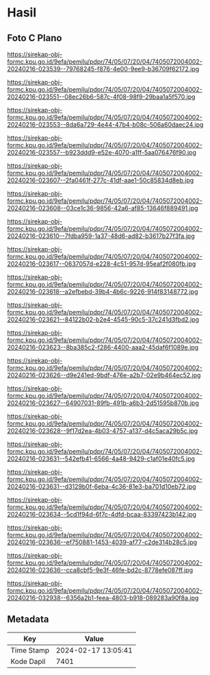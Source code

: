 # Hasil

## Foto C Plano

https://sirekap-obj-formc.kpu.go.id/9efa/pemilu/pdpr/74/05/07/20/04/7405072004002-20240216-023539--79768245-f876-4e00-9ee9-b36709f62172.jpg

https://sirekap-obj-formc.kpu.go.id/9efa/pemilu/pdpr/74/05/07/20/04/7405072004002-20240216-023551--08ec26b6-587c-4f08-98f9-29baa1a5f570.jpg

https://sirekap-obj-formc.kpu.go.id/9efa/pemilu/pdpr/74/05/07/20/04/7405072004002-20240216-023553--8da6a729-4e44-47b4-b08c-506a60daec24.jpg

https://sirekap-obj-formc.kpu.go.id/9efa/pemilu/pdpr/74/05/07/20/04/7405072004002-20240216-023557--b923ddd9-e52e-4070-a1ff-5aa076476f90.jpg

https://sirekap-obj-formc.kpu.go.id/9efa/pemilu/pdpr/74/05/07/20/04/7405072004002-20240216-023607--2fa0461f-277c-41df-aae1-50c85834d8eb.jpg

https://sirekap-obj-formc.kpu.go.id/9efa/pemilu/pdpr/74/05/07/20/04/7405072004002-20240216-023608--03ce1c36-9856-42a6-af85-13646f889491.jpg

https://sirekap-obj-formc.kpu.go.id/9efa/pemilu/pdpr/74/05/07/20/04/7405072004002-20240216-023610--7fdba959-1a37-48d6-ad82-b3617b27f3fa.jpg

https://sirekap-obj-formc.kpu.go.id/9efa/pemilu/pdpr/74/05/07/20/04/7405072004002-20240216-023617--0637057d-e228-4c51-957d-95eaf2f080fb.jpg

https://sirekap-obj-formc.kpu.go.id/9efa/pemilu/pdpr/74/05/07/20/04/7405072004002-20240216-023618--a2efbebd-39b4-4b6c-9226-914f83148772.jpg

https://sirekap-obj-formc.kpu.go.id/9efa/pemilu/pdpr/74/05/07/20/04/7405072004002-20240216-023621--84122b02-b2e4-4545-90c5-37c241d3fbd2.jpg

https://sirekap-obj-formc.kpu.go.id/9efa/pemilu/pdpr/74/05/07/20/04/7405072004002-20240216-023623--8ba385c2-f286-4400-aaa2-45daf6f1089e.jpg

https://sirekap-obj-formc.kpu.go.id/9efa/pemilu/pdpr/74/05/07/20/04/7405072004002-20240216-023626--d9e241ed-9bdf-476e-a2b7-02e9b464ec52.jpg

https://sirekap-obj-formc.kpu.go.id/9efa/pemilu/pdpr/74/05/07/20/04/7405072004002-20240216-023627--64907031-89fb-491b-a6b3-2d51595b870b.jpg

https://sirekap-obj-formc.kpu.go.id/9efa/pemilu/pdpr/74/05/07/20/04/7405072004002-20240216-023628--9f17d2ea-4b03-4757-a137-d4c5aca29b5c.jpg

https://sirekap-obj-formc.kpu.go.id/9efa/pemilu/pdpr/74/05/07/20/04/7405072004002-20240216-023631--542efb41-6566-4a48-9429-c1af01e40fc5.jpg

https://sirekap-obj-formc.kpu.go.id/9efa/pemilu/pdpr/74/05/07/20/04/7405072004002-20240216-023631--d3129b0f-6eba-4c36-81e3-ba701d10eb72.jpg

https://sirekap-obj-formc.kpu.go.id/9efa/pemilu/pdpr/74/05/07/20/04/7405072004002-20240216-023634--5cd1f94d-6f7c-4dfd-bcaa-83397423b142.jpg

https://sirekap-obj-formc.kpu.go.id/9efa/pemilu/pdpr/74/05/07/20/04/7405072004002-20240216-023636--ef750881-1453-4039-af77-c2de314b28c5.jpg

https://sirekap-obj-formc.kpu.go.id/9efa/pemilu/pdpr/74/05/07/20/04/7405072004002-20240216-023636--cca8cbf5-9e3f-46fe-bd2c-8778efe087ff.jpg

https://sirekap-obj-formc.kpu.go.id/9efa/pemilu/pdpr/74/05/07/20/04/7405072004002-20240216-032938--6356a2b1-feea-4803-b918-089283a90f8a.jpg


## Metadata

| Key        | Value               |
| ---------- | ------------------- |
| Time Stamp | 2024-02-17 13:05:41 |
| Kode Dapil | 7401                |




